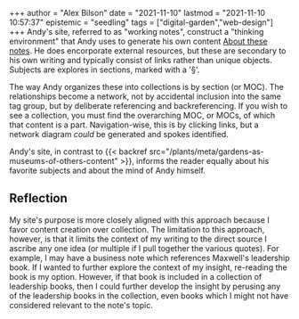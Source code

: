 +++
author = "Alex Bilson"
date = "2021-11-10"
lastmod = "2021-11-10 10:57:37"
epistemic = "seedling"
tags = ["digital-garden","web-design"]
+++
Andy's site, referred to as "working notes", construct a "thinking environment" that Andy uses to generate his own content [About these notes](https://notes.andymatuschak.org/About_these_notes). He does encorporate external resources, but these are secondary to his own writing and typically consist of links rather than unique objects. Subjects are explores in sections, marked with a '§'.

The way Andy organizes these into collections is by section (or MOC). The relationships become a network, not by accidental inclusion into the same tag group, but by deliberate referencing and backreferencing. If you wish to see a collection, you must find the overarching MOC, or MOCs, of which that content is a part. Navigation-wise, this is by clicking links, but a network diagram _could_ be generated and spokes identified.

Andy's site, in contrast to {{< backref src="/plants/meta/gardens-as-museums-of-others-content" >}}, informs the reader equally about his favorite subjects and about the mind of Andy himself.

## Reflection

My site's purpose is more closely aligned with this approach because I favor content creation over collection. The limitation to this approach, however, is that it limits the context of my writing to the direct source I ascribe any one idea (or multiple if I pull together the various quotes). For example, I may have a business note which references Maxwell's leadership book. If I wanted to further explore the context of my insight, re-reading the book is my option. However, if that book is included in a collection of leadership books, then I could further develop the insight by perusing any of the leadership books in the collection, even books which I might not have considered relevant to the note's topic.

